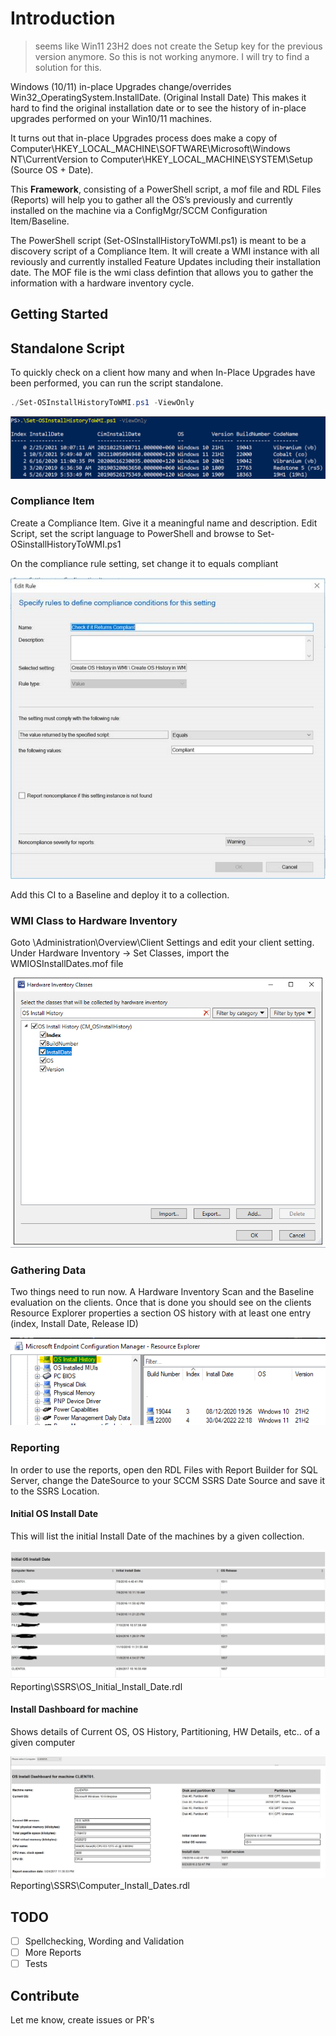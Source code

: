 # Introduction

> seems like Win11 23H2 does not create the Setup key for the previous version anymore. So this is not working anymore. I will try to find a solution for this.

Windows (10/11) in-place Upgrades change/overrides Win32_OperatingSystem.InstallDate. (Original Install Date)
This makes it hard to find the original installation date or to see the history of in-place upgrades performed on your Win10/11 machines.

It turns out that in-place Upgrades process does make a copy of Computer\HKEY_LOCAL_MACHINE\SOFTWARE\Microsoft\Windows NT\CurrentVersion to Computer\HKEY_LOCAL_MACHINE\SYSTEM\Setup (Source OS + Date).

This **Framework**, consisting of a PowerShell script, a mof file and RDL Files (Reports) will help you to gather all the OS’s previously and currently installed on the machine via a ConfigMgr/SCCM Configuration Item/Baseline.

The PowerShell script (Set-OSInstallHistoryToWMI.ps1) is meant to be a discovery script of a Compliance Item. It will create a WMI instance with all reviously and currently installed Feature Updates including their installation date. The MOF file is the wmi class defintion that allows you to gather the information with a hardware inventory cycle.

## Getting Started

## Standalone Script

To quickly check on a client how many and when In-Place Upgrades have been performed, you can run the script standalone.

```powershell
./Set-OSInstallHistoryToWMI.ps1 -ViewOnly
```

![Alt text](/res/StandAloneScript.png "Stand Alone Script")

### Compliance Item

Create a Compliance Item. Give it a meaningful name and description.
Edit Script, set the script language to PowerShell and browse to Set-OSinstallHistoryToWMI.ps1

On the compliance rule setting, set change it to equals compliant

![Alt text](/res/CI_Rule.png "CI Rule")

Add this CI to a Baseline and deploy it to a collection.

### WMI Class to Hardware Inventory

Goto \Administration\Overview\Client Settings and edit your client setting.
Under Hardware Inventory -> Set Classes, import the WMIOSInstallDates.mof file

![Alt text](/res/Hinv_MOF_import.png "Hinv MOF import")

### Gathering Data

Two things need to run now. A Hardware Inventory Scan and the Baseline evaluation on the clients.
Once that is done you should see on the clients Resource Explorer properties a section OS history
with at least one entry (index, Install Date, Release ID)

![Alt text](/res/ResourceExplorer_example.png "Resource Explorer")

### Reporting

In order to use the reports, open den RDL Files with Report Builder for SQL Server,
change the DateSource to your SCCM SSRS Date Source and save it to the SSRS Location.

#### Initial OS Install Date

This will list the initial Install Date of the machines by a given collection.

![Alt text](/res/Initial_OS_Install_Date.jpg "Initial OS Install Date Report")
Reporting\SSRS\OS_Initial_Install_Date.rdl

#### Install Dashboard for machine

Shows details of Current OS, OS History, Partitioning, HW Details, etc.. of a given computer

![Alt text](/res/OS_Install_Dashboard_for_machine.PNG "OS install Dashboard for machine")
Reporting\SSRS\Computer_Install_Dates.rdl

## TODO

- [ ] Spellchecking, Wording and Validation
- [ ] More Reports
- [ ] Tests

## Contribute

Let me know, create issues or PR's
